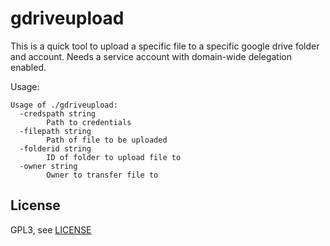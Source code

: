 # gdriveupload

This is a quick tool to upload a specific file to a specific google drive folder and account. 
Needs a service account with domain-wide delegation enabled. 

Usage:

```
Usage of ./gdriveupload:
  -credspath string
        Path to credentials
  -filepath string
        Path of file to be uploaded
  -folderid string
        ID of folder to upload file to
  -owner string
        Owner to transfer file to
```

## License

GPL3, see [LICENSE](LICENSE)